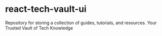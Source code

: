 # react-tech-vault-ui
Repository for storing a collection of guides, tutorials, and resources. Your Trusted Vault of Tech Knowledge
